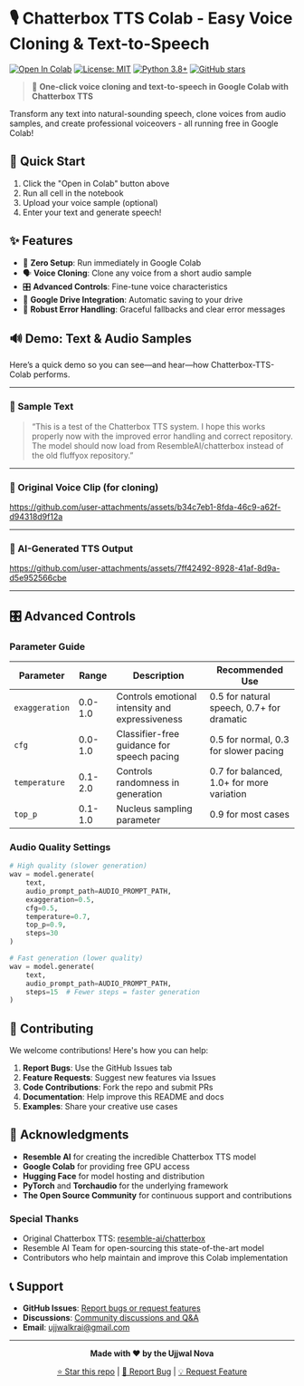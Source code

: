 # 🎙️ Chatterbox TTS Colab - Easy Voice Cloning & Text-to-Speech

[![Open In Colab](https://colab.research.google.com/assets/colab-badge.svg)](https://colab.research.google.com/drive/1o_PnrXpxvAYozOYtnid74eqbHyOD9A45?usp=sharing)
[![License: MIT](https://img.shields.io/badge/License-MIT-yellow.svg)](https://opensource.org/licenses/MIT)
[![Python 3.8+](https://img.shields.io/badge/python-3.8+-blue.svg)](https://www.python.org/downloads/)
[![GitHub stars](https://img.shields.io/github/stars/notebook-nexus/chatterbox-tts-colab.svg?style=social&label=Star)](https://github.com/UKR-PROJECTS/chatterbox-tts-colab)

> 🚀 **One-click voice cloning and text-to-speech in Google Colab with Chatterbox TTS**

Transform any text into natural-sounding speech, clone voices from audio samples, and create professional voiceovers - all running free in Google Colab!

## 🚀 Quick Start
1. Click the "Open in Colab" button above
2. Run all cell in the notebook
3. Upload your voice sample (optional)
4. Enter your text and generate speech!

## ✨ Features
- 🎯 **Zero Setup**: Run immediately in Google Colab
- 🗣️ **Voice Cloning**: Clone any voice from a short audio sample
- 🎛️ **Advanced Controls**: Fine-tune voice characteristics
- 💾 **Google Drive Integration**: Automatic saving to your drive
- 🔧 **Robust Error Handling**: Graceful fallbacks and clear error messages

## 🔊 Demo: Text & Audio Samples

Here’s a quick demo so you can see—and hear—how Chatterbox-TTS-Colab performs.

---

### 📝 Sample Text
> “This is a test of the Chatterbox TTS system. I hope this works properly now with the improved error handling and correct repository. The model should now load from ResembleAI/chatterbox instead of the old fluffyox repository.”  

---

### 🎤 Original Voice Clip (for cloning)

https://github.com/user-attachments/assets/b34c7eb1-8fda-46c9-a62f-d94318d9f12a

---

### 🤖 AI-Generated TTS Output

https://github.com/user-attachments/assets/7ff42492-8928-41af-8d9a-d5e952566cbe

---

## 🎛️ Advanced Controls

### Parameter Guide

| Parameter | Range | Description | Recommended Use |
|-----------|-------|-------------|-----------------|
| `exaggeration` | 0.0-1.0 | Controls emotional intensity and expressiveness | 0.5 for natural speech, 0.7+ for dramatic |
| `cfg` | 0.0-1.0 | Classifier-free guidance for speech pacing | 0.5 for normal, 0.3 for slower pacing |
| `temperature` | 0.1-2.0 | Controls randomness in generation | 0.7 for balanced, 1.0+ for more variation |
| `top_p` | 0.1-1.0 | Nucleus sampling parameter | 0.9 for most cases |

### Audio Quality Settings

```python
# High quality (slower generation)
wav = model.generate(
    text,
    audio_prompt_path=AUDIO_PROMPT_PATH,
    exaggeration=0.5,
    cfg=0.5,
    temperature=0.7,
    top_p=0.9,
    steps=30 
)

# Fast generation (lower quality)
wav = model.generate(
    text,
    audio_prompt_path=AUDIO_PROMPT_PATH,
    steps=15  # Fewer steps = faster generation
)
```

## 🤝 Contributing

We welcome contributions! Here's how you can help:

1. **Report Bugs**: Use the GitHub Issues tab
2. **Feature Requests**: Suggest new features via Issues
3. **Code Contributions**: Fork the repo and submit PRs
4. **Documentation**: Help improve this README and docs
5. **Examples**: Share your creative use cases

## 🙏 Acknowledgments

- **Resemble AI** for creating the incredible Chatterbox TTS model
- **Google Colab** for providing free GPU access
- **Hugging Face** for model hosting and distribution
- **PyTorch** and **Torchaudio** for the underlying framework
- **The Open Source Community** for continuous support and contributions

### Special Thanks

- Original Chatterbox TTS: [resemble-ai/chatterbox](https://github.com/resemble-ai/chatterbox)
- Resemble AI Team for open-sourcing this state-of-the-art model
- Contributors who help maintain and improve this Colab implementation

## 📞 Support

- **GitHub Issues**: [Report bugs or request features](https://github.com/notebook-nexus/chatterbox-tts-colab/issues)
- **Discussions**: [Community discussions and Q&A](https://github.com/notebook-nexus/chatterbox-tts-colab/discussions)
- **Email**: ujjwalkrai@gmail.com

---

<div align="center">

**Made with ❤️ by the Ujjwal Nova**

[⭐ Star this repo](https://github.com/UKR-PROJECTS/chatterbox-tts-colab) | [🐛 Report Bug](https://github.com/UKR-PROJECTS/chatterbox-tts-colab/issues) | [💡 Request Feature](https://github.com/UKR-PROJECTS/chatterbox-tts-colab/issues)

</div>

